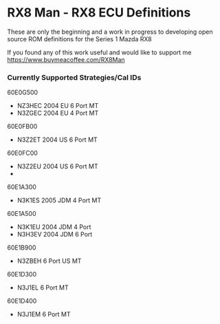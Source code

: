 # RX8 Man - RX8 ECU Definitions

These are only the beginning and a work in progress to developing open source ROM definitions for the Series 1 Mazda RX8

If you found any of this work useful and would like to support me https://www.buymeacoffee.com/RX8Man

### Currently Supported Strategies/Cal IDs

60E0G500
- NZ3HEC 2004 EU 6 Port MT
- N3ZGEC 2004 EU 4 Port MT

60E0FB00
- N3Z2ET 2004 US 6 Port MT
  
60E0FC00
- N3Z2EU 2004 US 6 Port MT
- 
60E1A300
- N3K1ES 2005 JDM 4 Port MT

60E1A500
- N3K1EU 2004 JDM 4 Port
- N3H3EV 2004 JDM 6 Port

60E1B900
- N3ZBEH 6 Port US MT

60E1D300
- N3J1EL 6 Port MT

60E1D400
- N3J1EM 6 Port MT
  
